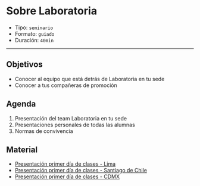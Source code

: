 # Sobre Laboratoria

- Tipo: `seminario`
- Formato: `guiado`
- Duración: `40min`

***

## Objetivos

- Conocer al equipo que está detrás de Laboratoria en tu sede
- Conocer a tus compañeras de promoción

## Agenda

1. Presentación del team Laboratoria en tu sede
2. Presentaciones personales de todas las alumnas
3. Normas de convivencia

## Material

- [Presentación primer día de clases - Lima](https://docs.google.com/presentation/d/1ap1wnPhHYHzyHIq2R64NyOGVzSwhVKxGBiHTCI7sU8E/edit#slide=id.g25358e699e_0_0)
- [Presentación primer día de clases - Santiago de Chile](https://docs.google.com/presentation/d/1T9M6C37B4qHBhmwpOYa2XzvXY7aGlPnHDuYU2yx1HVA/edit#slide=id.g2691fab262_0_75)
- [Presentación primer día de clases - CDMX](https://docs.google.com/presentation/d/1765Gjxz9PGziALsqRsXMT949y0fi2zf3bn48b9qR0-Q/edit#slide=id.g2620c69699_0_178)